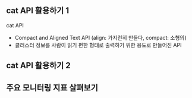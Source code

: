 ## cat API 활용하기 1

cat API
- Compact and Aligned Text API (align: 가지런히 만들다, compact: 소형의)
- 클러스터 정보를 사람이 읽기 편한 형태로 출력하기 위한 용도로 만들어진 API


## cat API 활용하기 2


## 주요 모니터링 지표 살펴보기

